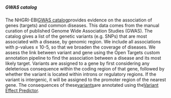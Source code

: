 ##### GWAS catalog

The NHGRI-EBI[GWAS catalog](https://www.ebi.ac.uk/gwas/docs/about)provides evidence on the association of genes \(targets\) and common diseases. This data comes from the manual curation of published Genome Wide Association Studies \(GWAS\). The catalog gives a list of the genetic variants \(e.g. SNPs\) that are most associated with a disease, by genomic region. We include all associations with p-values ≤ 10-5, so that we broaden the coverage of diseases. We assess the link between variant and gene using the Open Targets custom annotation pipeline to find the association between a disease and its most likely target. Variants are assigned to a gene by first considering any deleterious consequence within the coding region of that gene, followed by whether the variant is located within introns or regulatory regions. If the variant is intergenic, it will be assigned to the promoter region of the nearest gene. The consequences of these[variants](http://targetvalidation.org/variants)are annotated using the[Variant Effect Predictor](http://www.ensembl.org/info/docs/tools/vep/index.html).

